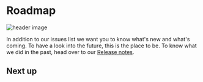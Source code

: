 # Roadmap

![header image](https://github.com/ProvisionGenie/ProvisionGenie/blob/main/Docs/media/Genie_Header.png)

In addition to our issues list we want you to know what's new and what's coming. To have a look into the future, this is the place to be. To know what we did in the past, head over to our [Release notes](Release-Notes.md).

## Next up
